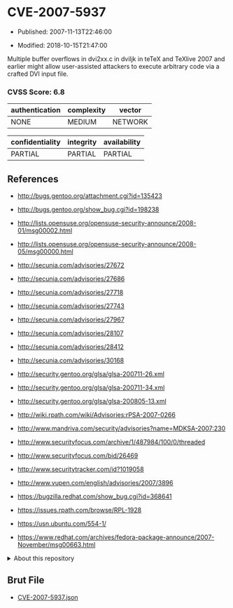 # CVE-2007-5937

- Published: 2007-11-13T22:46:00

- Modified: 2018-10-15T21:47:00

Multiple buffer overflows in dvi2xx.c in dviljk in teTeX and TeXlive 2007 and earlier might allow user-assisted attackers to execute arbitrary code via a crafted DVI input file.

### CVSS Score: **6.8**

| authentication | complexity | vector |
| --- | --- | --- |
| NONE | MEDIUM | NETWORK |

| confidentiality | integrity | availability |
| --- | --- | --- |
| PARTIAL | PARTIAL | PARTIAL |

## References

* http://bugs.gentoo.org/attachment.cgi?id=135423

* http://bugs.gentoo.org/show_bug.cgi?id=198238

* http://lists.opensuse.org/opensuse-security-announce/2008-01/msg00002.html

* http://lists.opensuse.org/opensuse-security-announce/2008-05/msg00000.html

* http://secunia.com/advisories/27672

* http://secunia.com/advisories/27686

* http://secunia.com/advisories/27718

* http://secunia.com/advisories/27743

* http://secunia.com/advisories/27967

* http://secunia.com/advisories/28107

* http://secunia.com/advisories/28412

* http://secunia.com/advisories/30168

* http://security.gentoo.org/glsa/glsa-200711-26.xml

* http://security.gentoo.org/glsa/glsa-200711-34.xml

* http://security.gentoo.org/glsa/glsa-200805-13.xml

* http://wiki.rpath.com/wiki/Advisories:rPSA-2007-0266

* http://www.mandriva.com/security/advisories?name=MDKSA-2007:230

* http://www.securityfocus.com/archive/1/487984/100/0/threaded

* http://www.securityfocus.com/bid/26469

* http://www.securitytracker.com/id?1019058

* http://www.vupen.com/english/advisories/2007/3896

* https://bugzilla.redhat.com/show_bug.cgi?id=368641

* https://issues.rpath.com/browse/RPL-1928

* https://usn.ubuntu.com/554-1/

* https://www.redhat.com/archives/fedora-package-announce/2007-November/msg00663.html

<details>
<summary>About this repository</summary> 

  This repository is part of the project [Live Hack CVE](https://github.com/Live-Hack-CVE). Main website can be found [www.live-hack.org](https://www.live-hack.org) 
  
  Made by [Sn0wAlice](https://github.com/Sn0wAlice) for the people that care about security and need to have a feed of the latest CVEs. Hope you enjoy it, don't forget to star the repo and follow me on [Twitter](https://twitter.com/Sn0wAlice) and [Github](https://github.com/Sn0wAlice). And that is my [personnal website](https://www.alice-snow.me/)

  - [Home Page](https://github.com/Live-Hack-CVE)
  - [Framework](https://github.com/Live-Hack-CVE/cve-framework)
  - [CVE database](https://github.com/Live-Hack-CVE/full_database)
  - [Changelog](https://github.com/Live-Hack-CVE/Changelog)
</details>

## Brut File

* [CVE-2007-5937.json](https://raw.githubusercontent.com/Live-Hack-CVE/full_database/main/cves/2007/CVE-2007-5937.json)

